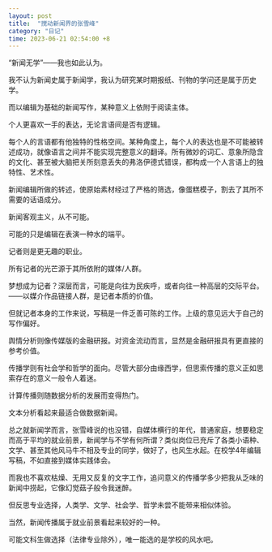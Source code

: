 ```yaml
---
layout: post
title:  "搅动新闻界的张雪峰"
category: "日记"
time: 2023-06-21 02:54:00 +8
---
```

“新闻无学”——我也如此认为。

我不认为新闻史属于新闻学，我认为研究某时期报纸、刊物的学问还是属于历史学。

而以编辑为基础的新闻写作，某种意义上依附于阅读主体。

个人更喜欢一手的表达，无论言语间是否有逻辑。

每个人的言语都有他独特的性格空间。某种角度上，每个人的表达也是不可能被转述成功，就像语言之间并不能实现完整意义的翻译。所有微妙的词汇、意象所隐含的文化、甚至被大脑把关所刻意丢失的弗洛伊德式错误，都构成一个人言语上的独特性、艺术性。

新闻编辑所做的转述，使原始素材经过了严格的筛选，像蛋糕模子，割去了其所不需要的话语成分。

新闻客观主义，从不可能。

可能的只是编辑在表演一种水的端平。

记者则是更无趣的职业。

所有记者的光芒源于其所依附的媒体/人群。

梦想成为记者？深层而言，可能是向往为民疾呼，或者向往一种高层的交际平台。——以媒介作品链接人群，是记者本质的价值。

但就记者本身的工作来说，写稿是一件乏善可陈的工作。上级的意见远大于自己的写作偏好。

舆情分析则像传媒版的金融研报。对资金流动而言，显然是金融研报具有更直接的参考价值。

传播学则有社会学和哲学的面向。尽管大部分由缘西学，但思索传播的意义正如思索存在的意义一般令人着迷。

计算传播则随数据分析的发展而变得热门。

文本分析看起来最适合做数据新闻。

总之就新闻学而言，张雪峰说的也没错，自媒体横行的年代，普通家庭，想要稳定而高于平均的就业前景，新闻学与不学有何所谓？类似岗位已充斥了各类小语种、文学、甚至其他风马牛不相及专业的同学，做好了，也风生水起。在校学4年编辑写稿，不如直接到媒体实践体会。

而我也不喜欢枯燥、无用又反复的文字工作，追问意义的传播学多少把我从乏味的新闻中捞起，它像幻觉菇子般令我迷醉。

但反思专业选择，人类学、文学、社会学、哲学未尝不能带来相似体验。

当然，新闻传播属于就业前景看起来较好的一种。

可能文科生做选择（法律专业除外），唯一能选的是学校的风水吧。